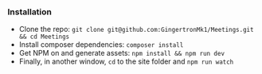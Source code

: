 ### Installation

- Clone the repo: `git clone git@github.com:GingertronMk1/Meetings.git && cd Meetings`
- Install composer dependencies: `composer install`
- Get NPM on and generate assets: `npm install && npm run dev`
- Finally, in another window, `cd` to the site folder and `npm run watch`
